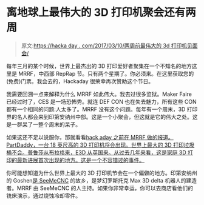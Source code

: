 # 离地球上最伟大的 3D 打印机聚会还有两周

> 原文:[https://hacka day . com/2017/03/10/两周前最伟大的 3d 打印机见面会/](https://hackaday.com/2017/03/10/two-weeks-until-the-greatest-3d-printer-meetup-on-the-planet/)

每年三月的某个时候，世界上最杰出的 3D 打印爱好者聚集在一个不知名的地方这里是 MRRF，中西部 RepRap 节。只有两个星期了。你必须来。在这里获取您的(免费)门票。我会去的，Hackaday 很荣幸再次赞助这个节日。

我需要回溯一点来解释为什么 MRRF 如此伟大。我去过很多监狱。Maker Faire 已经过时了，CES 是一场恐怖秀。就连 DEF CON 也在失去魅力，所有这些 CON 都有一个相同的问题:人太多了。MRRF 没有这个问题。每年有一个周末，3D 打印界的名人都会来到印第安纳州中部。这是一个小聚会，但这就是它的伟大之处。这是一群呆了一整个周末的呆子。

如果这还不足以说服你，那就看看[hack aday 之前在 MRRF 做的报道。PartDaddy，一台 18 英尺高的 3D 打印机将会出现。世界上最大的 3D 打印垃圾桶不会。普鲁莎从布拉格来，E3D 从英国来。从过去几年来看，这是家庭 3D 打印的最新进展首次出现的地方。这是一个不容错过的事件。](http://hackaday.com/tag/midwest-reprap-festival/)

你可能想知道为什么世界上最大的 3D 打印机节会在一个偏僻的地方。印第安纳州的 Goshen[是 SeeMeCNC](https://www.seemecnc.com/) 的故乡，是梦幻罗斯托克 Max 3D delta 机器人的建造者。MRRF 由 SeeMeCNC 的人主持。如果你非常幸运，你可以去商店看他们的铣床演示，通过烧蚀冷却零件。